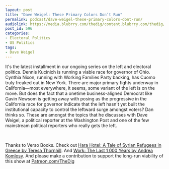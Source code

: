 ```yaml
---
layout: post
title: "Dave Weigel: These Primary Colors Don’t Run"
permalink: podcast/dave-weigel-these-primary-colors-dont-run/
audiolink: https://media.blubrry.com/thedig/content.blubrry.com/thedig/The_Dig_-_EP_104_-_Weigel.mp3
post_id: 596
categories: 
- Electoral Politics
- US Politics
tags: 
- Dave Weigel
---
```


It's the latest installment in our ongoing series on the left and electoral politics. Dennis Kucinich is running a viable race for governor of Ohio. Cynthia Nixon, running with Working Families Party backing, has Cuomo truly freaked out in New York. There are major primary fights underway in California—most everywhere, it seems, some variant of the left is on the move. But does the fact that a onetime business-aligned Democrat like Gavin Newsom is getting away with posing as the progressive in the California race for governor indicate that the left hasn't yet built the institutional capacity to control the leftward surge amongst voters? Dan thinks so. These are amongst the topics that he discusses with Dave Weigel, a political reporter at the Washington Post and one of the few mainstream political reporters who really gets the left.

 

Thanks to Verso Books. Check out [Hara Hotel: A Tale of Syrian Refugees in Greece by Teresa Thornhill](versobooks.com/books/2713-hara-hotel). And [Work: The Last 1,000 Years by Andrea Komlosy](versobooks.com/books/2608-work). And please make a contribution to support the long-run viability of this show at [Patreon.com/TheDig](http://www.patreon.com/TheDig) 
